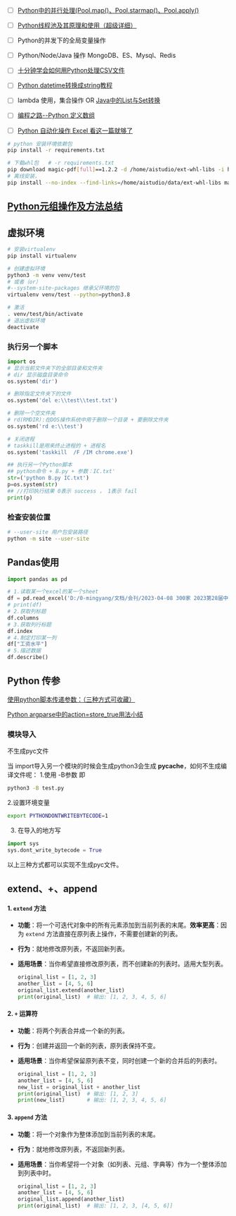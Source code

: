 - [ ] [Python中的并行处理(Pool.map()、Pool.starmap()、Pool.apply()](https://blog.csdn.net/csu_passer/article/details/102495104)
- [ ] [Python线程池及其原理和使用（超级详细）](http://c.biancheng.net/view/2627.html#:~:text=%E7%BA%BF%E7%A8%8B%E6%B1%A0%E7%9A%84%E4%BD%BF%E7%94%A8%20%E7%BA%BF%E7%A8%8B%E6%B1%A0%E7%9A%84%E5%9F%BA%E7%B1%BB%E6%98%AF%20concurrent.futures%20%E6%A8%A1%E5%9D%97%E4%B8%AD%E7%9A%84%20Executor%EF%BC%8CExecutor%20%E6%8F%90%E4%BE%9B%E4%BA%86%E4%B8%A4%E4%B8%AA%E5%AD%90%E7%B1%BB%EF%BC%8C%E5%8D%B3,ThreadPoolExecutor%20%E5%92%8C%20ProcessPoolExecutor%EF%BC%8C%E5%85%B6%E4%B8%AD%20ThreadPoolExecutor%20%E7%94%A8%E4%BA%8E%E5%88%9B%E5%BB%BA%E7%BA%BF%E7%A8%8B%E6%B1%A0%EF%BC%8C%E8%80%8C%20ProcessPoolExecutor%20%E7%94%A8%E4%BA%8E%E5%88%9B%E5%BB%BA%E8%BF%9B%E7%A8%8B%E6%B1%A0%E3%80%82)

- [ ] Python的并发下的全局变量操作
- [ ] Python/Node/Java 操作 MongoDB、ES、Mysql、Redis

- [ ] [十分钟学会如何用Python处理CSV文件](https://blog.csdn.net/m0_67393039/article/details/125389336)
- [ ] [Python datetime转换成string教程](https://www.fke6.com/html/95328.html)
- [ ] lambda 使用，集合操作 OR [Java中的List与Set转换](https://blog.csdn.net/qq_33036061/article/details/103968822)
- [ ] [编程之路--Python 定义数组](https://www.cjavapy.com/article/1516/)
- [ ] [Python 自动化操作 Excel 看这一篇就够了](https://zhuanlan.zhihu.com/p/259583430)



```bash
# python 安装环境依赖包
pip install -r requirements.txt

# 下载whl包   # -r requirements.txt
pip download magic-pdf[full]==1.2.2 -d /home/aistudio/ext-whl-libs -i https://mirrors.aliyun.com/pypi/simple --extra-index-url https://wheels.myhloli.com
# 离线安装，
pip install --no-index --find-links=/home/aistudio/data/ext-whl-libs magic-pdf[full]==1.2.2 --user  # 安装
```



## [Python元组操作及方法总结](https://www.jianshu.com/p/44d3a02ef34b)



## 虚拟环境

```bash
# 安装virtualenv
pip install virtualenv

# 创建虚拟环境
python3 -m venv venv/test
# 或者（or）
#--system-site-packages 继承父环境的包
virtualenv venv/test --python=python3.8

# 激活
. venv/test/bin/activate
# 退出虚拟环境
deactivate
```

### 执行另一个脚本

```python
import os
# 显示当前文件夹下的全部目录和文件夹
# dir 显示磁盘目录命令
os.system('dir')

# 删除指定文件夹下的文件
os.system('del e:\\test\\test.txt')

# 删除一个空文件夹
# rd(RMDIR):在DOS操作系统中用于删除一个目录 + 要删除文件夹
os.system('rd e:\\test')

# 关闭进程
# taskkill是用来终止进程的 + 进程名
os.system('taskkill  /F /IM chrome.exe')

## 执行另一个Python脚本
## python命令 + B.py + 参数：IC.txt'
str=('python B.py IC.txt')
p=os.system(str)
## //打印执行结果 0表示 success ， 1表示 fail
print(p)
```
### 检查安装位置

```bash
# --user-site 用户包安装路径
python -m site --user-site
```



## Pandas使用

```python
import pandas as pd

# 1.读取某一个excel的某一个sheet
df = pd.read_excel('D:/0-mingyang/文档/会刊/2023-04-08 300家 2023第28届中国中西部（合肥）医疗器械展览会  第二版.xlsx', sheet_name=0)
# print(df)
# 2.获取列标题
df.columns
# 3.获取列行标题
df.index
# 4.制定打印某一列
df["工资水平"]
# 5.描述数据
df.describe()
```





## Python 传参

[使用python脚本传递参数：（三种方式可收藏）](https://www.cnblogs.com/mrwhite2020/p/16812198.html)

[Python argparse中的action=store_true用法小结](https://www.jb51.net/article/274927.htm)

### 模块导入

不生成pyc文件

当 import导入另一个模块的时候会生成python3会生成 __pycache__，如何不生成编译文件呢：
1.使用 -B参数 即

```bash
python3 -B test.py
```

2.设置环境变量

```bash
export PYTHONDONTWRITEBYTECODE=1
```

3. 在导入的地方写

```python
import sys
sys.dont_write_bytecode = True
```

以上三种方式都可以实现不生成pyc文件。





## extend、+、append

#### 1. **`extend` 方法**

- **功能**：将一个可迭代对象中的所有元素添加到当前列表的末尾。**效率更高**：因为 `extend` 方法直接在原列表上操作，不需要创建新的列表。

- **行为**：就地修改原列表，不返回新列表。

- **适用场景**：当你希望直接修改原列表，而不创建新的列表时。适用大型列表。

  ```python
  original_list = [1, 2, 3]
  another_list = [4, 5, 6]
  original_list.extend(another_list)
  print(original_list)  # 输出: [1, 2, 3, 4, 5, 6]
  ```

#### 2. **`+` 运算符**

- **功能**：将两个列表合并成一个新的列表。

- **行为**：创建并返回一个新的列表，原列表保持不变。

- **适用场景**：当你希望保留原列表不变，同时创建一个新的合并后的列表时。

  ```python
  original_list = [1, 2, 3]
  another_list = [4, 5, 6]
  new_list = original_list + another_list
  print(original_list)  # 输出: [1, 2, 3]
  print(new_list)       # 输出: [1, 2, 3, 4, 5, 6]
  ```


#### 3. **`append` 方法**

- **功能**：将一个对象作为整体添加到当前列表的末尾。

- **行为**：就地修改原列表，不返回新列表。

- **适用场景**：当你希望将一个对象（如列表、元组、字典等）作为一个整体添加到列表中时。

  ```python
  original_list = [1, 2, 3]
  another_list = [4, 5, 6]
  original_list.append(another_list)
  print(original_list)  # 输出: [1, 2, 3, [4, 5, 6]]
  ```
